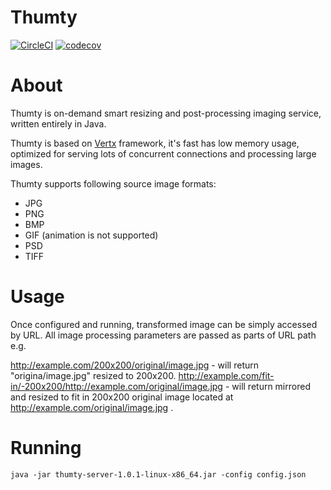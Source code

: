 # Thumty
[![CircleCI](https://circleci.com/gh/thumty/thumty.svg?style=svg)](https://circleci.com/gh/thumty/thumty)
[![codecov](https://codecov.io/gh/thumty/thumty/branch/master/graph/badge.svg)](https://codecov.io/gh/thumty/thumty)

# About
Thumty is on-demand smart resizing and post-processing imaging service, written entirely in Java. 

Thumty is based on [Vertx](http://vertx.io) framework, it's fast has low memory usage,  optimized for serving lots of concurrent connections and processing large images. 

Thumty supports following source image formats:
- JPG
- PNG
- BMP
- GIF (animation is not supported) 
- PSD
- TIFF

# Usage

Once configured and running, transformed image can be simply accessed by URL. All image processing parameters are passed as parts of URL path e.g.

http://example.com/200x200/original/image.jpg - will return "origina/image.jpg" resized to 200x200.
http://example.com/fit-in/-200x200/http://example.com/original/image.jpg - will return mirrored and resized to fit in 200x200 original image located at http://example.com/original/image.jpg .

# Running

```java -jar thumty-server-1.0.1-linux-x86_64.jar -config config.json```

